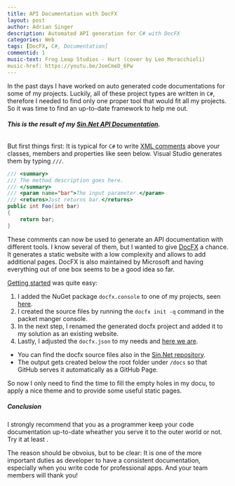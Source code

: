 ```yaml
---
title: API Documentation with DocFX
layout: post
author: Adrian Singer
description: Automated API generation for C# with DocFX
categories: Web
tags: [DocFX, C#, Documentation]
commentid: 1
music-text: Frog Leap Studios - Hurt (cover by Leo Moracchioli)
music-href: https://youtu.be/JoeCmeD_6Pw
---
```


In the past days I have worked on auto generated code documentations for some of my projects.
Luckily, all of these project types are written in `C#`, therefore I needed to find only one proper tool that would fit all my projects. So it was time to find an up-to-date framework to help me out.

###### **This is the result of my [Sin.Net API Documentation](https://sin-net.github.io/Sin.Net/api/Sin.Net.Domain.Config.html).**

But first things first: It is typical for `C#` to write [XML comments](https://docs.microsoft.com/en-us/dotnet/csharp/programming-guide/xmldoc/) above your classes, members and properties like seen below. Visual Studio generates them by typing `///`.

```c#
/// <summary>
/// The method description goes here.
/// </summary>
/// <param name="bar">The input parameter.</param>
/// <returns>Just returns bar.</returns>
public int Foo(int bar)
{
    return bar;
}
```

These comments can now be used to generate an API documentation with different tools.
I know several of them, but I wanted to give [DocFX](https://dotnet.github.io/docfx/) a chance.
It generates a static website with a low complexity and allows to add additional pages. DocFX is also maintained by Microsoft and having everything out of one box seems to be a good idea so far.
<i class="mdi mdi-emoticon-outline" style="font-size: inherit"></i>

[Getting started](https://dotnet.github.io/docfx/tutorial/docfx_getting_started.html) was quite easy:
1. I added the NuGet package `docfx.console` to one of my projects, seen [here](https://www.nuget.org/packages/docfx.console/).
2. I created the source files by running the `docfx init -q` command in the packet manger console.
3. In the next step, I renamed the generated docfx project and added it to my solution as an existing website.
3. Lastly, I adjusted the `docfx.json` to my needs and [here we are](https://sin-net.github.io/Sin.Net).

<ul class="ul-md">
    <li>
    You can find the docfx source files also in the <a target="_blank" href="https://github.com/sin-net/Sin.Net/tree/master/Sin.Net.Solution/Sin.Net.Docu">Sin.Net repository</a>.
    </li>
    <li>
    The output gets created below the root folder under <code>/docs</code> so that GitHub serves it automatically as a GitHub Page.
    </li>
</ul>

So now I only need to find the time to fill the empty holes in my docu, to apply a nice theme and to provide some useful static pages.

##### Conclusion

I <span class="attention">strongly recommend</span> that you as a programmer keep your code documentation up-to-date wheather you serve it to the outer world or not. Try it at least <i class="mdi mdi-emoticon-outline" style="font-size: inherit"></i>.

The reason should be obvoius, but to be clear: It is one of the more important duties as developer to have a consistent documentation, especially when you write code for professional apps. And your team members will thank you!
